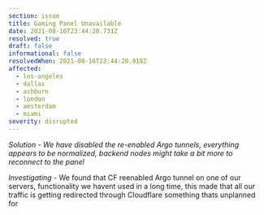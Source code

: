 ```yaml
---
section: issue
title: Gaming Panel Unavailable
date: 2021-08-16T23:44:20.731Z
resolved: true
draft: false
informational: false
resolvedWhen: 2021-08-16T23:44:20.918Z
affected:
  - los-angeles
  - dallas
  - ashburn
  - london
  - amsterdam
  - miami
severity: disrupted
---
```

*Solution - We have disabled the re-enabled Argo tunnels, everything appears to be normalized, backend nodes might take a bit more to reconnect to the panel*

*Investigating* - We found that CF reenabled Argo tunnel on one of our servers, functionality we havent used in a long time, this made that all our traffic is getting redirected through Cloudflare something thats unplanned for